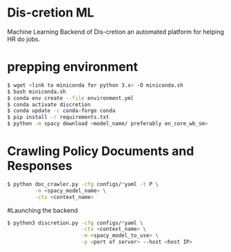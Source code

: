 # Dis-cretion ML
Machine Learning Backend of Dis-cretion an automated platform for helping
HR do jobs.

# prepping environment
```bash
$ wget <link to miniconda for python 3.x> -O miniconda.sh
$ bash miniconda.sh
$ conda env create --file environment.yml
$ conda activate discretion
$ conda update -c conda-forge conda
$ pip install -r requirements.txt
$ python -m spacy download <model_name/ preferably en_core_wb_sm>
```
# Crawling Policy Documents and Responses
```bash
$ python doc_crawler.py -cfg configs/*yaml -t P \
         -m <spacy_model_name> \
         -ctx <context_name>
```

#Launching the backend

```bash
$ python3 discretion.py -cfg configs/*yaml \
                        -ctx <context_name> \
                        -m <spacy_model_to_use> \
                        -p <port of server> --host <host IP>
```

